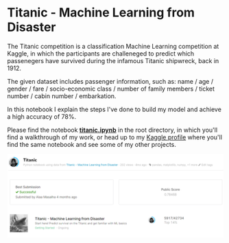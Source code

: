 # Titanic - Machine Learning from Disaster

The Titanic competition is a classification Machine Learning competition at Kaggle, in which the participants are challeneged to predict which passenegers have survived during the infamous Titanic shipwreck, back in 1912.

The given dataset includes passenger information, such as: name / age / gender / fare / socio-economic class / number of family members / ticket number / cabin number / embarkation.

In this notebook I explain the steps I've done to build my model and achieve a high accuracy of 78%.

Please find the notebook [**titanic.ipynb**](https://github.com/masalha-alaa/Titanic/blob/master/titanic.ipynb) in the root directory, in which you'll find a walkthrough of my work, or head up to my [Kaggle profile](https://www.kaggle.com/alaamasalha/titanic) where you'll find the same notebook and see some of my other projects.

<img src="https://github.com/masalha-alaa/Titanic/blob/master/docs/titanic-profile.png">
